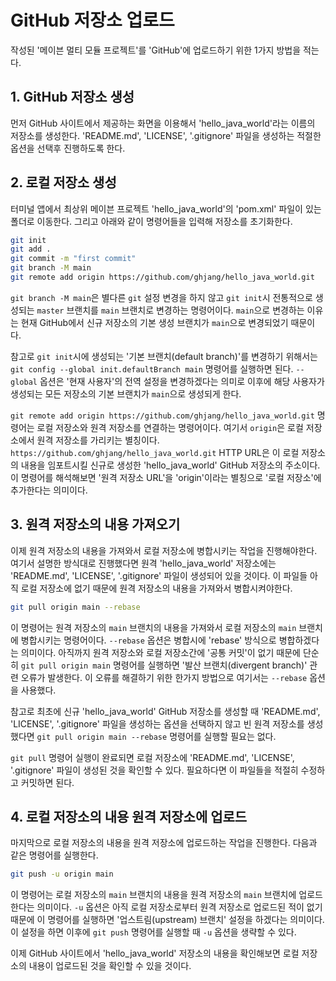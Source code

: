 # GitHub 저장소 업로드
작성된 '메이븐 멀티 모듈 프로젝트'를 'GitHub'에 업로드하기 위한 1가지 방법을 적는다.

## 1. GitHub 저장소 생성
먼저 GitHub 사이트에서 제공하는 화면을 이용해서 'hello_java_world'라는 이름의 저장소를 생성한다. 'README.md', 'LICENSE', '.gitignore'
파일을 생성하는 적절한 옵션을 선택후 진행하도록 한다.

## 2. 로컬 저장소 생성
터미널 앱에서 최상위 메이븐 프로젝트 'hello_java_world'의 'pom.xml' 파일이 있는 폴더로 이동한다. 그리고 아래와 같이 명령어들을 입력해 저장소를
초기화한다.

```bash
git init
git add .
git commit -m "first commit"
git branch -M main
git remote add origin https://github.com/ghjang/hello_java_world.git
```

`git branch -M main`은 별다른 `git` 설정 변경을 하지 않고 `git init`시 전통적으로 생성되는 `master` 브랜치를 `main` 브랜치로 변경하는
명령어이다. `main`으로 변경하는 이유는 현재 GitHub에서 신규 저장소의 기본 생성 브랜치가 `main`으로 변경되었기 때문이다.

참고로 `git init`시에 생성되는 '기본 브랜치(default branch)'를 변경하기 위해서는 `git config --global init.defaultBranch main` 명령어를
실행하면 된다. `--global` 옵션은 '현재 사용자'의 전역 설정을 변경하겠다는 의미로 이후에 해당 사용자가 생성되는 모든 저장소의 기본 브랜치가 `main`으로
생성되게 한다.

`git remote add origin https://github.com/ghjang/hello_java_world.git` 명령어는 로컬 저장소와 원격 저장소를 연결하는 명령어이다. 여기서
`origin`은 로컬 저장소에서 원격 저장소를 가리키는 별칭이다. `https://github.com/ghjang/hello_java_world.git` HTTP URL은 이 로컬 저장소의
내용을 임포트시킬 신규로 생성한 'hello_java_world' GitHub 저장소의 주소이다. 이 명령어를 해석해보면 '원격 저장소 URL'을 'origin'이라는 별칭으로
'로컬 저장소'에 추가한다는 의미이다.

## 3. 원격 저장소의 내용 가져오기
이제 원격 저장소의 내용을 가져와서 로컬 저장소에 병합시키는 작업을 진행해야한다. 여기서 설명한 방식대로 진행했다면 원격 'hello_java_world' 저장소에는
'README.md', 'LICENSE', '.gitignore' 파일이 생성되어 있을 것이다. 이 파일들 아직 로컬 저장소에 없기 때문에 원격 저장소의 내용을 가져와서
병합시켜야한다.

```bash
git pull origin main --rebase
```

이 명령어는 원격 저장소의 `main` 브랜치의 내용을 가져와서 로컬 저장소의 `main` 브랜치에 병합시키는 명령어이다. `--rebase` 옵션은 병합시에
'rebase' 방식으로 병합하겠다는 의미이다. 아직까지 원격 저장소와 로컬 저장소간에 '공통 커밋'이 없기 때문에 단순히 `git pull origin main` 명령어를
실행하면 '발산 브랜치(divergent branch)' 관련 오류가 발생한다. 이 오류를 해결하기 위한 한가지 방법으로 여기서는 `--rebase` 옵션을 사용했다.

참고로 최초에 신규 'hello_java_world' GitHub 저장소를 생성할 때 'README.md', 'LICENSE', '.gitignore' 파일을 생성하는 옵션을 선택하지 않고
빈 원격 저장소를 생성했다면 `git pull origin main --rebase` 명령어를 실행할 필요는 없다.

`git pull` 명령어 실행이 완료되면 로컬 저장소에 'README.md', 'LICENSE', '.gitignore' 파일이 생성된 것을 확인할 수 있다. 필요하다면 이 파일들을
적절히 수정하고 커밋하면 된다.

## 4. 로컬 저장소의 내용 원격 저장소에 업로드
마지막으로 로컬 저장소의 내용을 원격 저장소에 업로드하는 작업을 진행한다. 다음과 같은 명령어를 실행한다.

```bash
git push -u origin main
```

이 명령어는 로컬 저장소의 `main` 브랜치의 내용을 원격 저장소의 `main` 브랜치에 업로드한다는 의미이다. `-u` 옵션은 아직 로컬 저장소로부터 원격 저장소로
업로드된 적이 없기 때문에 이 명령어를 실행하면 '업스트림(upstream) 브랜치' 설정을 하겠다는 의미이다. 이 설정을 하면 이후에 `git push` 명령어를 실행할
때 `-u` 옵션을 생략할 수 있다.

이제 GitHub 사이트에서 'hello_java_world' 저장소의 내용을 확인해보면 로컬 저장소의 내용이 업로드된 것을 확인할 수 있을 것이다.

